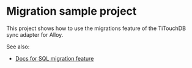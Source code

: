 # Migration sample project

This project shows how to use the migrations feature of the TiTouchDB sync
adapter for Alloy.

See also:
* [Docs for SQL migration feature](http://docs.appcelerator.com/titanium/3.0/#!/guide/Alloy_Sync_Adapters_and_Migrations-section-36739597_AlloySyncAdaptersandMigrations-Migrations)
